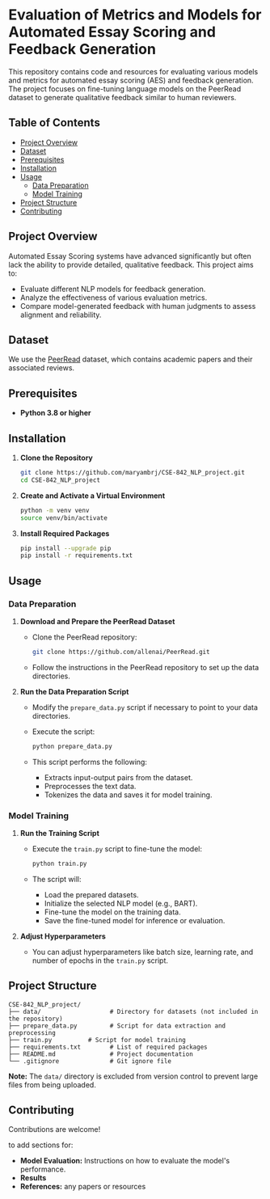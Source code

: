 # **Evaluation of Metrics and Models for Automated Essay Scoring and Feedback Generation**

This repository contains code and resources for evaluating various models and metrics for automated essay scoring (AES) and feedback generation. The project focuses on fine-tuning language models on the PeerRead dataset to generate qualitative feedback similar to human reviewers.

## **Table of Contents**

- [Project Overview](#project-overview)
- [Dataset](#dataset)
- [Prerequisites](#prerequisites)
- [Installation](#installation)
- [Usage](#usage)
  - [Data Preparation](#data-preparation)
  - [Model Training](#model-training)
- [Project Structure](#project-structure)
- [Contributing](#contributing)

## **Project Overview**

Automated Essay Scoring systems have advanced significantly but often lack the ability to provide detailed, qualitative feedback. This project aims to:

- Evaluate different NLP models for feedback generation.
- Analyze the effectiveness of various evaluation metrics.
- Compare model-generated feedback with human judgments to assess alignment and reliability.

## **Dataset**

We use the [PeerRead](https://github.com/allenai/PeerRead) dataset, which contains academic papers and their associated reviews.

## **Prerequisites**

- **Python 3.8 or higher**

## **Installation**

1. **Clone the Repository**

   ```bash
   git clone https://github.com/maryambrj/CSE-842_NLP_project.git
   cd CSE-842_NLP_project
   ```

2. **Create and Activate a Virtual Environment**

   ```bash
   python -m venv venv
   source venv/bin/activate
   ```

3. **Install Required Packages**

   ```bash
   pip install --upgrade pip
   pip install -r requirements.txt
   ```

## **Usage**

### **Data Preparation**

1. **Download and Prepare the PeerRead Dataset**

   - Clone the PeerRead repository:

     ```bash
     git clone https://github.com/allenai/PeerRead.git
     ```

   - Follow the instructions in the PeerRead repository to set up the data directories.

2. **Run the Data Preparation Script**

   - Modify the `prepare_data.py` script if necessary to point to your data directories.

   - Execute the script:

     ```bash
     python prepare_data.py
     ```

   - This script performs the following:
     - Extracts input-output pairs from the dataset.
     - Preprocesses the text data.
     - Tokenizes the data and saves it for model training.

### **Model Training**

1. **Run the Training Script**

   - Execute the `train.py` script to fine-tune the model:

     ```bash
     python train.py
     ```

   - The script will:
     - Load the prepared datasets.
     - Initialize the selected NLP model (e.g., BART).
     - Fine-tune the model on the training data.
     - Save the fine-tuned model for inference or evaluation.

2. **Adjust Hyperparameters**

   - You can adjust hyperparameters like batch size, learning rate, and number of epochs in the `train.py` script.

## **Project Structure**

```
CSE-842_NLP_project/
├── data/                   # Directory for datasets (not included in the repository)
├── prepare_data.py         # Script for data extraction and preprocessing
├── train.py          # Script for model training
├── requirements.txt        # List of required packages
├── README.md               # Project documentation
└── .gitignore              # Git ignore file
```

**Note:** The `data/` directory is excluded from version control to prevent large files from being uploaded.

## **Contributing**

Contributions are welcome! 

to add sections for:

- **Model Evaluation:** Instructions on how to evaluate the model's performance.
- **Results** 
- **References:** any papers or resources 
